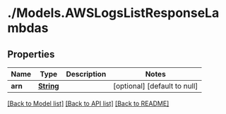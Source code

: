 # ./Models.AWSLogsListResponseLambdas
## Properties

Name | Type | Description | Notes
------------ | ------------- | ------------- | -------------
**arn** | [**String**][1] |  | [optional] [default to null]

[[Back to Model list]][2] [[Back to API list]][3] [[Back to README]][4]

[1]: string.md
[2]: ../README.md#documentation-for-models
[3]: ../README.md#documentation-for-api-endpoints
[4]: ../README.md

